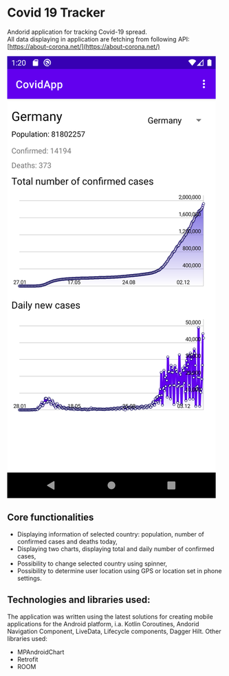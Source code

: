 # Covid 19 Tracker
Andorid application for tracking Covid-19 spread.  
All data displaying in application are fetching from following API: [https://about-corona.net/](https://about-corona.net/)

![screenshot1](./projectFiles/screenshot1.png)

## Core functionalities
* Displaying information of selected country: population, number of confirmed cases and deaths today,
* Displaying two charts, displaying total and daily number of confirmed cases,
* Possibility to change selected country using spinner,
* Possibility to determine user location using GPS or location set in phone settings.

## Technologies and libraries used:
The application was written using the latest solutions for creating mobile applications for the Android platform, i.a. Kotlin Coroutines, Andorid Navigation Component, LiveData, Lifecycle components, Dagger Hilt.
Other libraries used:  
* MPAndroidChart
* Retrofit
* ROOM

